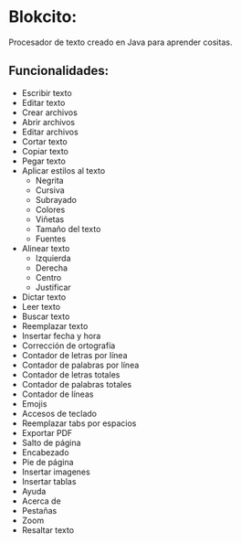 # Blokcito:

Procesador de texto creado en Java para aprender cositas.

## Funcionalidades:

- Escribir texto
- Editar texto
- Crear archivos
- Abrir archivos
- Editar archivos
- Cortar texto
- Copiar texto
- Pegar texto
- Aplicar estilos al texto
    - Negrita
    - Cursiva
    - Subrayado
    - Colores
    - Viñetas
    - Tamaño del texto
    - Fuentes
- Alinear texto
    - Izquierda
    - Derecha
    - Centro
    - Justificar
- Dictar texto
- Leer texto
- Buscar texto
- Reemplazar texto
- Insertar fecha y hora
- Corrección de ortografía
- Contador de letras por línea
- Contador de palabras por línea
- Contador de letras totales
- Contador de palabras totales
- Contador de líneas
- Emojis
- Accesos de teclado
- Reemplazar tabs por espacios
- Exportar PDF
- Salto de página
- Encabezado
- Pie de página
- Insertar imagenes
- Insertar tablas
- Ayuda
- Acerca de
- Pestañas
- Zoom
- Resaltar texto